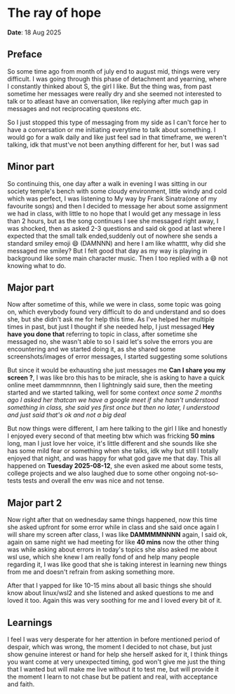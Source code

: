 # The ray of hope
**Date**: 18 Aug 2025

## Preface

So some time ago from month of july end to august mid, things were very difficult. I was going through this phase of detachment and yearning, where I constantly thinked about S, the girl I like. But the thing was, from past sometime her messages were really dry and she seemed not interested to talk or to atleast have an conversation, like replying after much gap in messages and not reciprocating questons etc.

So I just stopped this type of messaging from my side as I can't force her to have a conversation or me initiating everytime to talk about something. I would go for a walk daily and like just feel sad in that timeframe, we weren't talking, idk that must've not been anything different for her, but I was sad

## Minor part
So continuing this, one day after a walk in evening I was sitting in our society temple's bench with some cloudy environment, little windy and cold which was perfect, I was listening to My way by Frank Sinatra(one of my favourite songs) and then I decided to message her about some assignment we had in class, with little to no hope that I would get any message in less than 2 hours, but as the song continues I see she messaged right away, I was shocked, then as asked 2-3 questions and said ok good at last where I expected that the small talk ended,suddenly out of nowhere she sends a standard smiley emoji :smile: (DAMNNN) and here I am like whatttt, why did she messaged me smiley? But I felt good that day as my way is playing in background like some main character music. Then I too replied with a :smile: not knowing what to do.

## Major part
Now after sometime of this, while we were in class, some topic was going on, which everybody found very difficult to do and understand and so does she, but she didn't ask me for help this time. As I've helped her multiple times in past, but just I thought if she needed help, I just messaged **Hey have you done that** referring to topic in class, after sometime she messaged no, she wasn't able to so I said let's solve the errors you are encountering and we started doing it, as she shared some screenshots/images of error messages, I started suggesting some solutions

But since it would be exhausting she just messages me **Can I share you my screen ?**, I was like bro this has to be miracle, she is asking to have a quick online meet dammmnnnn, then I lightningly said sure, then the meeting started and we started talking, well for some context *once some 2 months ago I asked her thatcan we have a google meet if she hasn't understood something in class, she said yes first once but then no later, I understood and just said that's ok and not a big deal*

But now things were different, I am here talking to the girl I like and honestly I enjoyed every second of that meeting btw which was fricking **50 mins** long, man I just love her voice, it's little different and she sounds like she has some mild fear or something when she talks, idk why but still I totally enjoyed that night, and was happy for what god gave me that day. This all happened on **Tuesday 2025-08-12**, she even asked me about some tests, college projects and we also laughed due to some other ongoing not-so-tests tests and overall the env was nice and not tense.

## Major part 2
Now right after that on wednesday same things happened, now this time she asked upfront for some error while in class and she said once again I will share my screen after class, I was like **DAMMMMNNNN** again, I said ok, again on same night we had meeting for like **40 mins** now the other thing was while asking about errors in today's topics she also asked me about wsl use, which she knew I am really fond of and help many people regarding it, I was like good that she is taking interest in learning new things from me and doesn't refrain from asking something more.

After that I yapped for like 10-15 mins about all basic things she should know about linux/wsl2 and she listened and asked questions to me and loved it too. Again this was very soothing for me and I loved every bit of it.

## Learnings
I feel I was very desperate for her attention in before mentioned period of despair, which was wrong, the moment I decided to not chase, but just show genuine interest or hand for help she herself asked for it, I think things you want come at very unexpected timing, god won't give me just the thing that I wanted but will make me live without it to test me, but will provide it the moment I learn to not chase but be patient and real, with acceptance and faith. 
